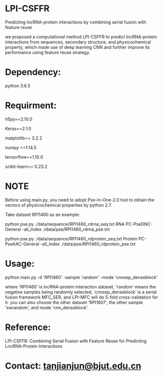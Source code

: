 # LPI-CSFFR

Predicting lncRNA-protein interactions by combining serial fusion with feature reuse 

we proposed a computational method LPI-CSFFR to predict lncRNA-protein interactions from sequences, secondary structure, and physicochemical property, which made use of deep learning CNN and further improve its performance using feature reuse strategy. 

# Dependency:

python 3.6.5

# Requirment:

h5py==2.10.0

Keras==2.1.0

matplotlib== 3.2.2

numpy ==1.14.5

tensorflow==1.10.0

scikit-learn== 0.23.2

# NOTE

Before using main.py, you need to adopt Pse-in-One-2.0 tool to obtain the vectors of physicochemical properties by python 2.7.

Take dataset RPI1460 as an example: 

python pse.py  ./data/sequence/RPI1460_rdrna_seq.txt  RNA PC-PseDNC-General -all_index ./data/pse/RPI1460_rdrna_pse.txt

python pse.py  ./data/sequence/RPI1460_rdprotein_seq.txt  Protein PC-PseAAC-General -all_index ./data/pse/RPI1460_rdprotein_pse.txt

# Usage: 

python main.py -d 'RPI1460' -sample 'random' -mode 'cnnsep_denseblock'

where 'RPI1460' is lncRNA-protein interaction dataset, 'random' means the negative samples being randomly selected, 'cnnsep_denseblock' is a serial fusion framework MFC_SER, and LPI-MFC will do 5-fold cross-validation for it. you can also choose the other dataset 'RPI1807', the other sample 'swrandom', and mode 'cnn_denseblock'.



# Reference:

LPI-CSFFR: Combining Serial Fusion with Feature Reuse for Predicting LncRNA-Protein Interactions 

# Contact: tanjianjun@bjut.edu.cn
